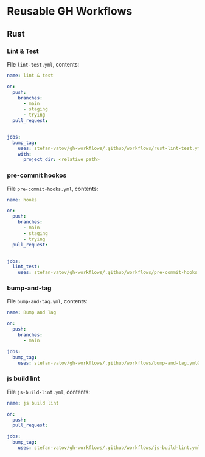 # Reusable GH Workflows


## Rust

### Lint & Test

File `lint-test.yml`, contents:

```yml
name: lint & test

on:
  push:
    branches:
      - main
      - staging
      - trying
  pull_request:


jobs:
  bump_tag:
    uses: stefan-vatov/gh-workflows/.github/workflows/rust-lint-test.yml@main
    with:
      project_dir: <relative path>

```

### pre-commit hookos

File `pre-commit-hooks.yml`, contents:

```yml
name: hooks

on:
  push:
    branches:
      - main
      - staging
      - trying
  pull_request:


jobs:
  lint_test:
    uses: stefan-vatov/gh-workflows/.github/workflows/pre-commit-hooks.yml@main

```

### bump-and-tag

File `bump-and-tag.yml`, contents:

```yml
name: Bump and Tag

on:
  push:
    branches:
      - main

jobs:
  bump_tag:
    uses: stefan-vatov/gh-workflows/.github/workflows/bump-and-tag.yml@main

```

### js build lint

File `js-build-lint.yml`, contents:

```yml
name: js build lint

on:
  push:
  pull_request:

jobs:
  bump_tag:
    uses: stefan-vatov/gh-workflows/.github/workflows/js-build-lint.yml.yml@main

```
